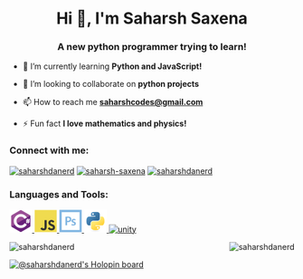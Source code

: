 <h1 align="center">Hi 👋, I'm Saharsh Saxena</h1>
<h3 align="center">A new python programmer trying to learn!</h3>

- 🌱 I’m currently learning **Python and JavaScript!**

- 👯 I’m looking to collaborate on **python projects**

- 📫 How to reach me **saharshcodes@gmail.com**

- ⚡ Fun fact **I love mathematics and physics!**

<h3 align="left">Connect with me:</h3>
<p align="left">
<a href="https://twitter.com/saharshdanerd" target="blank"><img align="center" src="https://raw.githubusercontent.com/rahuldkjain/github-profile-readme-generator/master/src/images/icons/Social/twitter.svg" alt="saharshdanerd" height="30" width="40" /></a>
<a href="https://linkedin.com/in/saharsh-saxena" target="blank"><img align="center" src="https://raw.githubusercontent.com/rahuldkjain/github-profile-readme-generator/master/src/images/icons/Social/linked-in-alt.svg" alt="saharsh-saxena" height="30" width="40" /></a>
<a href="https://instagram.com/saharshdanerd" target="blank"><img align="center" src="https://raw.githubusercontent.com/rahuldkjain/github-profile-readme-generator/master/src/images/icons/Social/instagram.svg" alt="saharshdanerd" height="30" width="40" /></a>
</p>

<h3 align="left">Languages and Tools:</h3>
<p align="left"> <a href="https://www.w3schools.com/cs/" target="_blank" rel="noreferrer"> <img src="https://raw.githubusercontent.com/devicons/devicon/master/icons/csharp/csharp-original.svg" alt="csharp" width="40" height="40"/> </a> <a href="https://developer.mozilla.org/en-US/docs/Web/JavaScript" target="_blank" rel="noreferrer"> <img src="https://raw.githubusercontent.com/devicons/devicon/master/icons/javascript/javascript-original.svg" alt="javascript" width="40" height="40"/> </a> <a href="https://www.photoshop.com/en" target="_blank" rel="noreferrer"> <img src="https://raw.githubusercontent.com/devicons/devicon/master/icons/photoshop/photoshop-line.svg" alt="photoshop" width="40" height="40"/> </a> <a href="https://www.python.org" target="_blank" rel="noreferrer"> <img src="https://raw.githubusercontent.com/devicons/devicon/master/icons/python/python-original.svg" alt="python" width="40" height="40"/> </a> <a href="https://unity.com/" target="_blank" rel="noreferrer"> <img src="https://www.vectorlogo.zone/logos/unity3d/unity3d-icon.svg" alt="unity" width="40" height="40"/> </a> </p>

<p><img align="left" src="https://github-readme-stats.vercel.app/api/top-langs?username=saharshdanerd&show_icons=true&theme=onedark&locale=en&layout=compact" alt="saharshdanerd" /></p>

<p>&nbsp;<img align="right" src="https://github-readme-stats.vercel.app/api?username=saharshdanerd&show_icons=true&theme=onedark&locale=en" alt="saharshdanerd" /></p>

[![@saharshdanerd's Holopin board](https://holopin.io/api/user/board?user=saharshdanerd)](https://holopin.io/@saharshdanerd)

<!---
SaharshDaNerd/SaharshDaNerd is a ✨ special ✨ repository because its `README.md` (this file) appears on your GitHub profile.
You can click the Preview link to take a look at your changes.
--->
